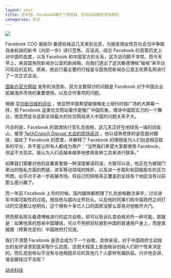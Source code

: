 ```yaml
---
layout: post
title: 在中国，Facebook赚不了百姓钱，但可以向政府寻找商机
categories: 热点
---
```

![](http://ww1.sinaimg.cn/large/4b91f9d5gy1fum3cxb7okj20fk0aw47q.jpg)

Facebook COO 谢丽尔·桑德伯格这几天来到北京，为她宣扬女性在社会当中争取自身权益的新书《向前一步》进行签售。应该说，结合 Facebook 的高管历史上对中国的态度，以及 Facebook 和中国官方的关系，这次访问颇不寻常。而今天早上，来自国务院新闻办公室的新闻稿，向我们道出了这次桑德博格“破格”来华访问背后的玄机。原来，她此行最主要的行程是与国务院新闻办公室主任蔡名照进行了一次正式会谈。

[国新办官方网站](http://www.scio.gov.cn/zxbd/wz/Document/1345698/1345698.htm) 发布的消息称，双方主要探讨的问题是 Facebook 对于中国企业拓展海外市场的重要使用，以及合作事项的问题。

根据 [华尔街日报的评论](http://chinese.wsj.com/big5/20130912/rec094236.asp) ，很显然中国希望能够像走上纽约时报广场的大屏幕一样。把 Facebook 这类社交网站看作是推广中国形象，增进中国软实力的一个舞台。很显然这与这家全球最大的社交网站进入中国的问题关系不大。

巧合的是，Facebook 的首席执行官扎克伯格，这几天正好在地球另一端的旧金山，接受 [TechCrunch Disrupt 大会的现场采访](http://techcrunch.cn/2013/09/12/facebooks-platform-mission-help-you-build-grow-and-monetize/) 。他以成熟老练的姿态面对媒体，描绘了 Facebook 的愿景，并解释了 Facebook 的理想是为人们创造相互联系的平台，并不是让所有人都成为用户：“当然我们希望大家都使用 Facebook，但这不太现实。我认为人们会越来越多地使用各种工具来进行联系。”

如果我们需要对他的这番客套做一种深度解读的话，大致可以说，他正在为棱镜门牵出的隐私方面的质疑，进军移动领域的挫折，以及进一步盈利和回报股东的压力所困，似乎对于进一步拓展市场，将自己的网络真正覆盖到全球各个地区没有以前那么感兴趣了。

而一年前 Facebook 上市的时候。国内媒体都梳理了扎克伯格数次来华，讨论进军中国可能性的过程。相信他与国内业界巨头，以及他的同事们和中国政府之间打过的交道都让他明白，这个拥有十多亿人口的国家没那么容易对他敞开大门。

然而蔡名照与桑德博格进行的这次会晤，却可以告诉扎克伯格另外一种可能，那就是：如果他真的想来中国赚钱，可以不用把目标放到中国的普通用户身上，而是直接跟（预算充足的）中国政府打交道。

我们不清楚 Facebook 是否会成为下一个谷歌。具体来说，对于中国政府主动抛出的友好请求到底采取什么态度，这很大程度上是由硅谷创始人们的个性来决定的。而扎克伯格似乎没有与他相提并论的其他几个人那样有偏执狂。兴许他会讲，谁会跟钱过不去呢？

[动点科技](https://cn.technode.com/post/2013-09-12/facebook-in-china/)